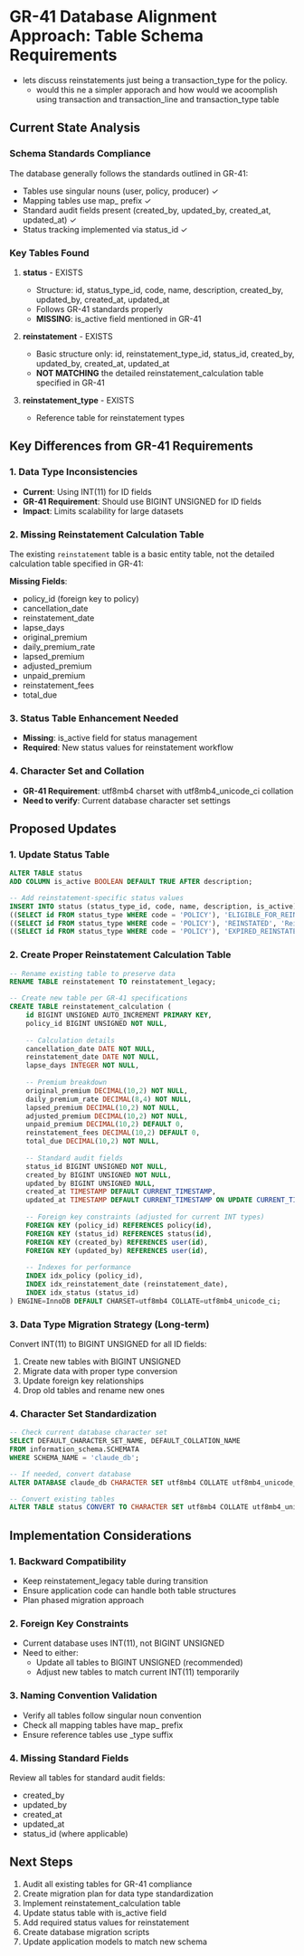 # GR-41 Database Alignment Approach: Table Schema Requirements
- lets discuss reinstatements just being a transaction_type for the policy.
  - would this ne a simpler apporach and how would we acoomplish using transaction and transaction_line and transaction_type table
  
## Current State Analysis

### Schema Standards Compliance
The database generally follows the standards outlined in GR-41:
- Tables use singular nouns (user, policy, producer) ✓
- Mapping tables use map_ prefix ✓
- Standard audit fields present (created_by, updated_by, created_at, updated_at) ✓
- Status tracking implemented via status_id ✓

### Key Tables Found
1. **status** - EXISTS
   - Structure: id, status_type_id, code, name, description, created_by, updated_by, created_at, updated_at
   - Follows GR-41 standards properly
   - **MISSING**: is_active field mentioned in GR-41

2. **reinstatement** - EXISTS
   - Basic structure only: id, reinstatement_type_id, status_id, created_by, updated_by, created_at, updated_at
   - **NOT MATCHING** the detailed reinstatement_calculation table specified in GR-41

3. **reinstatement_type** - EXISTS
   - Reference table for reinstatement types

## Key Differences from GR-41 Requirements

### 1. Data Type Inconsistencies
- **Current**: Using INT(11) for ID fields
- **GR-41 Requirement**: Should use BIGINT UNSIGNED for ID fields
- **Impact**: Limits scalability for large datasets

### 2. Missing Reinstatement Calculation Table
The existing `reinstatement` table is a basic entity table, not the detailed calculation table specified in GR-41:

**Missing Fields**:
- policy_id (foreign key to policy)
- cancellation_date
- reinstatement_date
- lapse_days
- original_premium
- daily_premium_rate
- lapsed_premium
- adjusted_premium
- unpaid_premium
- reinstatement_fees
- total_due

### 3. Status Table Enhancement Needed
- **Missing**: is_active field for status management
- **Required**: New status values for reinstatement workflow

### 4. Character Set and Collation
- **GR-41 Requirement**: utf8mb4 charset with utf8mb4_unicode_ci collation
- **Need to verify**: Current database character set settings

## Proposed Updates

### 1. Update Status Table
```sql
ALTER TABLE status 
ADD COLUMN is_active BOOLEAN DEFAULT TRUE AFTER description;

-- Add reinstatement-specific status values
INSERT INTO status (status_type_id, code, name, description, is_active) VALUES
((SELECT id FROM status_type WHERE code = 'POLICY'), 'ELIGIBLE_FOR_REINSTATEMENT', 'Eligible for Reinstatement', 'Policy cancelled but within reinstatement window', true),
((SELECT id FROM status_type WHERE code = 'POLICY'), 'REINSTATED', 'Reinstated', 'Policy successfully reinstated after cancellation', true),
((SELECT id FROM status_type WHERE code = 'POLICY'), 'EXPIRED_REINSTATEMENT', 'Reinstatement Expired', 'Policy reinstatement window has expired', false);
```

### 2. Create Proper Reinstatement Calculation Table
```sql
-- Rename existing table to preserve data
RENAME TABLE reinstatement TO reinstatement_legacy;

-- Create new table per GR-41 specifications
CREATE TABLE reinstatement_calculation (
    id BIGINT UNSIGNED AUTO_INCREMENT PRIMARY KEY,
    policy_id BIGINT UNSIGNED NOT NULL,
    
    -- Calculation details
    cancellation_date DATE NOT NULL,
    reinstatement_date DATE NOT NULL,
    lapse_days INTEGER NOT NULL,
    
    -- Premium breakdown
    original_premium DECIMAL(10,2) NOT NULL,
    daily_premium_rate DECIMAL(8,4) NOT NULL,
    lapsed_premium DECIMAL(10,2) NOT NULL,
    adjusted_premium DECIMAL(10,2) NOT NULL,
    unpaid_premium DECIMAL(10,2) DEFAULT 0,
    reinstatement_fees DECIMAL(10,2) DEFAULT 0,
    total_due DECIMAL(10,2) NOT NULL,
    
    -- Standard audit fields
    status_id BIGINT UNSIGNED NOT NULL,
    created_by BIGINT UNSIGNED NOT NULL,
    updated_by BIGINT UNSIGNED NULL,
    created_at TIMESTAMP DEFAULT CURRENT_TIMESTAMP,
    updated_at TIMESTAMP DEFAULT CURRENT_TIMESTAMP ON UPDATE CURRENT_TIMESTAMP,
    
    -- Foreign key constraints (adjusted for current INT types)
    FOREIGN KEY (policy_id) REFERENCES policy(id),
    FOREIGN KEY (status_id) REFERENCES status(id),
    FOREIGN KEY (created_by) REFERENCES user(id),
    FOREIGN KEY (updated_by) REFERENCES user(id),
    
    -- Indexes for performance
    INDEX idx_policy (policy_id),
    INDEX idx_reinstatement_date (reinstatement_date),
    INDEX idx_status (status_id)
) ENGINE=InnoDB DEFAULT CHARSET=utf8mb4 COLLATE=utf8mb4_unicode_ci;
```

### 3. Data Type Migration Strategy (Long-term)
Convert INT(11) to BIGINT UNSIGNED for all ID fields:
1. Create new tables with BIGINT UNSIGNED
2. Migrate data with proper type conversion
3. Update foreign key relationships
4. Drop old tables and rename new ones

### 4. Character Set Standardization
```sql
-- Check current database character set
SELECT DEFAULT_CHARACTER_SET_NAME, DEFAULT_COLLATION_NAME 
FROM information_schema.SCHEMATA 
WHERE SCHEMA_NAME = 'claude_db';

-- If needed, convert database
ALTER DATABASE claude_db CHARACTER SET utf8mb4 COLLATE utf8mb4_unicode_ci;

-- Convert existing tables
ALTER TABLE status CONVERT TO CHARACTER SET utf8mb4 COLLATE utf8mb4_unicode_ci;
```

## Implementation Considerations

### 1. Backward Compatibility
- Keep reinstatement_legacy table during transition
- Ensure application code can handle both table structures
- Plan phased migration approach

### 2. Foreign Key Constraints
- Current database uses INT(11), not BIGINT UNSIGNED
- Need to either:
  - Update all tables to BIGINT UNSIGNED (recommended)
  - Adjust new tables to match current INT(11) temporarily

### 3. Naming Convention Validation
- Verify all tables follow singular noun convention
- Check all mapping tables have map_ prefix
- Ensure reference tables use _type suffix

### 4. Missing Standard Fields
Review all tables for standard audit fields:
- created_by
- updated_by
- created_at
- updated_at
- status_id (where applicable)

## Next Steps
1. Audit all existing tables for GR-41 compliance
2. Create migration plan for data type standardization
3. Implement reinstatement_calculation table
4. Update status table with is_active field
5. Add required status values for reinstatement
6. Create database migration scripts
7. Update application models to match new schema